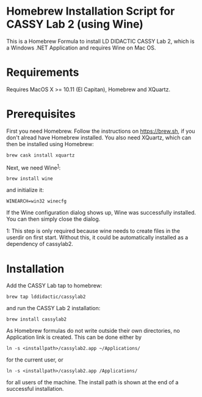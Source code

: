 # Homebrew Installation Script for CASSY Lab 2 (using Wine)
This is a Homebrew Formula to install LD DIDACTIC CASSY Lab 2, which is a Windows .NET Application and requires Wine on Mac OS.
# Requirements
Requires MacOS X >= 10.11 (El Capitan), Homebrew and XQuartz.
# Prerequisites
First you need Homebrew. Follow the instructions on https://brew.sh, if you don't alread have Homebrew installed. You also need
XQuartz, which can then be installed using Homebrew:
```
brew cask install xquartz
```
Next, we need Wine<sup>[1](#footnote1)</sup>: 
```
brew install wine
```
and initialize it:
```
WINEARCH=win32 winecfg
```
If the Wine configuration dialog shows up, Wine was successfully installed. You can then simply close the dialog.

<a name="footnote1">1</a>: This step is only required because wine needs to create files in the userdir on first start. Without this, it could be automatically installed as a dependency of cassylab2.

# Installation
Add the CASSY Lab tap to homebrew:
```
brew tap lddidactic/cassylab2
```
and run the CASSY Lab 2 installation:
```
brew install cassylab2
```
As Homebrew formulas do not write outside their own directories, no Application link is created. This can be done either by
```
ln -s <installpath>/cassylab2.app ~/Applications/
```
for the current user, or 
```
ln -s <installpath>/cassylab2.app /Applications/
```
for all users of the machine. The install path is shown at the end of a successful installation.
